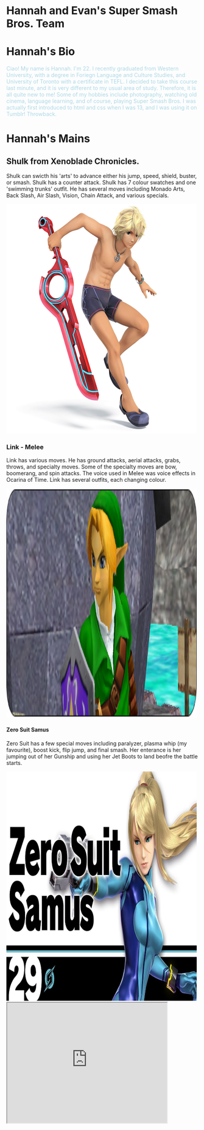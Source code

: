 # Hannah and Evan's Super Smash Bros. Team
<!DOCTYPE html>
<html>
<head>
  <title>Hannah and Evan's Smash Bros. Team!</title>
</head>
<body>

<h1> Hannah's Bio </h1>
<p style="color:lightblue"> Ciao! My name is Hannah. I'm 22. I recently graduated from Western University, with a degree in Foriegn Language and Culture Studies, and University of Toronto with a certificate in TEFL. I decided to take this course last minute, and it is very different to my usual area of study. Therefore, it is all quite new to me! Some of my hobbies include photography, watching old cinema, language learning, and of course, playing Super Smash Bros. I was actually first introduced to html and css when I was 13, and I was using it on Tumblr! Throwback.  



<h1>Hannah's Mains</h1>
<h2>Shulk from Xenoblade Chronicles.</h2>
<p>Shulk can swicth his 'arts' to advance either his jump, speed, shield, buster, or smash. Shulk has a counter attack. Shulk has 7 colour swatches and one 'swimming trunks' outfit. He has several moves including Monado Arts, Back Slash, Air Slash, Vision, Chain Attack, and various specials. </p>
<img src="image_shulk.jpg" alt="Swim Trunks Shulk" width="500" height="600">

<h3>Link - Melee</h3>
<p>Link has various moves. He has ground attacks, aerial attacks, grabs, throws, and specialty moves. Some of the specialty moves are bow, boomerang, and spin attacks. The voice used in Melee was voice effects in Ocarina of Time. Link has several outfits, each changing colour. </p>
<img src="image_link.jpg" alt="Super Smash Bros. Melee - Link" width="500" height="600">

<h4>Zero Suit Samus</h4>
<p>Zero Suit has a few special moves including paralyzer, plasma whip (my favourite), boost kick, flip jump, and final smash. Her enterance is her jumping out of her Gunship and using her Jet Boots to land beofre the battle starts. </p>

<img src="image_zerosuit.jpg" alt="Zero Suit Samus" width="500" height="600">

<iframe width="420" height="315"
src=https://www.youtube.com/watch?v=nA5qRHIl0qY&ab_channel=JasonatorDM3>
</iframe>



</body>
</html>